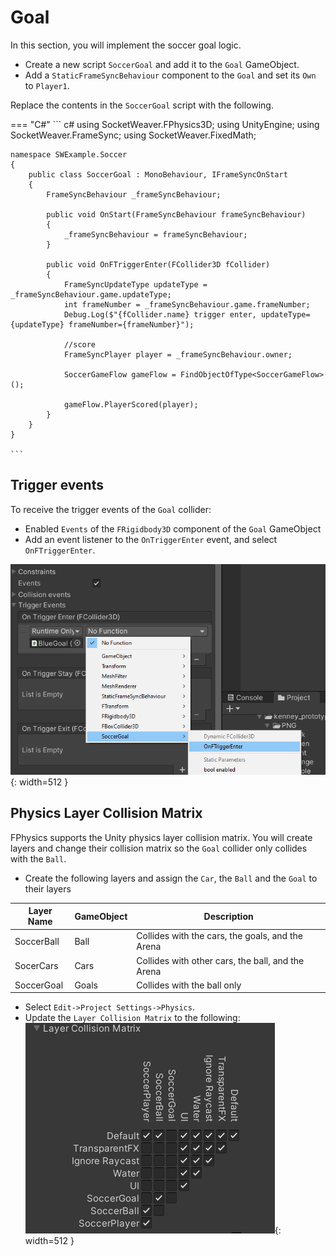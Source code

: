 # **Goal**

In this section, you will implement the soccer goal logic.

- Create a new script `SoccerGoal` and add it to the `Goal` GameObject.
- Add a `StaticFrameSyncBehaviour` component to the `Goal` and set its `Own` to `Player1`.

Replace the contents in the `SoccerGoal` script with the following.

=== "C#"
    ``` c#
    using SocketWeaver.FPhysics3D;
    using UnityEngine;
    using SocketWeaver.FrameSync;
    using SocketWeaver.FixedMath;

    namespace SWExample.Soccer
    {
        public class SoccerGoal : MonoBehaviour, IFrameSyncOnStart
        {
            FrameSyncBehaviour _frameSyncBehaviour;

            public void OnStart(FrameSyncBehaviour frameSyncBehaviour)
            {
                _frameSyncBehaviour = frameSyncBehaviour;
            }

            public void OnFTriggerEnter(FCollider3D fCollider)
            {
                FrameSyncUpdateType updateType = _frameSyncBehaviour.game.updateType;
                int frameNumber = _frameSyncBehaviour.game.frameNumber;
                Debug.Log($"{fCollider.name} trigger enter, updateType={updateType} frameNumber={frameNumber}");

                //score
                FrameSyncPlayer player = _frameSyncBehaviour.owner;

                SoccerGameFlow gameFlow = FindObjectOfType<SoccerGameFlow>();

                gameFlow.PlayerScored(player);
            }
        }
    }

    ```

## **Trigger events**

To receive the trigger events of the `Goal` collider:

- Enabled `Events` of the `FRigidbody3D` component of the `Goal` GameObject
- Add an event listener to the `OnTriggerEnter` event, and select `OnFTriggerEnter`. 

![img](./../../assets/soccer/triggerEvent.png){: width=512 }

## **Physics Layer Collision Matrix**

FPhysics supports the Unity physics layer collision matrix. You will create layers and change their collision matrix so the `Goal` collider only collides with the `Ball`.

- Create the following layers and assign the `Car`, the `Ball` and the `Goal` to their layers

Layer Name     | GameObject | Description
--------| --------- | ----------------
SoccerBall    | Ball   | Collides with the cars, the goals, and the Arena   
SocerCars | Cars | Collides with other cars, the ball, and the Arena
SoccerGoal   | Goals     | Collides with the ball only  

- Select `Edit->Project Settings->Physics`.
- Update the `Layer Collision Matrix` to the following:
![img](./../../assets/soccer/collision.png){: width=512 }

